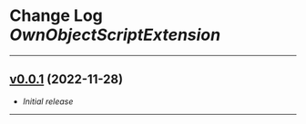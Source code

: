 # Change Log <i>OwnObjectScriptExtension</i>

---

## [v0.0.1](https://github.com/phil1436/ownobjectscriptextension/releases/tag/0.0.1) (2022-11-28)

- <i>Initial release</i>

---
